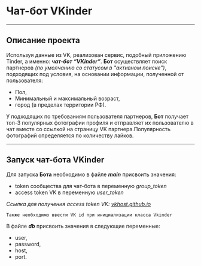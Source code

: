 # Чат-бот VKinder
___
## Описание проекта
Используя данные из VK, реализован сервис, подобный приложению
Tinder, а именно: ***чат-бот “VKinder”***. **Бот** осуществляет поиск 
партнеров *(по умолчанию со статусом в "активном поиске")*, подходящих под условия, на основании информации,
полученной от пользователя:

- Пол,
- Минимальный и максимальный возраст,
- город (в пределах территории РФ).

У подходящих по требованиям пользователя партнеров, 
**Бот** получает топ-3 популярных фотографии профиля и 
отправляет их пользователю в чат вместе со ссылкой на 
страницу VK партнера.Популярность фотографий определяется по 
количеству лайков.
___
## Запуск чат-бота VKinder

Для запуска **Бота** необходимо в файле ***main*** присвоить 
значения:

- token сообщества для чат-бота в переменную *group_token*  
- access token VK в переменную *user_token*

*Ссылка для получения access token VK: [vkhost.github.io](https://vkhost.github.io/)*

```
Также необходимо ввести VK id при инициализации класса Vkinder
```

В файле ***db*** присвоить значения в следующие переменные:
- user,
- password,
- host,
- port.